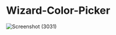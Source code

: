 # Wizard-Color-Picker


![Screenshot (3031)](https://user-images.githubusercontent.com/109457379/210351770-f7ed60e6-523f-40f2-8532-f89182d1f25e.png)
